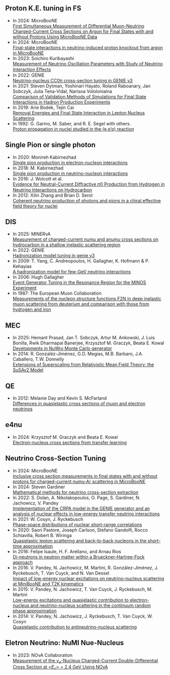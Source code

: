 ## Proton K.E. tuning in FS 
- In 2024: MicroBooNE <br />[First Simultaneous Measurement of Differential Muon-Neutrino Charged-Current Cross Sections on Argon for Final States with and without Protons Using MicroBooNE Data](https://journals.aps.org/prl/abstract/10.1103/PhysRevLett.133.041801) 
- In 2024: MicroBooNE <br />[Final-state interactions in neutrino-induced proton knockout from argon in MicroBooNE](https://arxiv.org/pdf/2406.09244)
- In 2023: Soichiro Kuribayashi <br> [Measurement of Neutrino Oscillation Parameters
with Study of Neutrino Interaction Eﬀects](https://www-he.scphys.kyoto-u.ac.jp/theses/doctor/kuribayashi_dt.pdf)
- In 2022: GENIE <br>[Neutrino-nucleus CC0π cross-section tuning in GENIE v3](https://arxiv.org/pdf/2206.11050)
- In 2021: Steven Dytman, Yoshinari Hayato, Roland Raboanary, Jan Sobczyk, Julia Tena-Vidal, Narisoa Vololoniaina <br />[Comparison of Validation Methods of Simulations for Final State Interactions in Hadron Production Experiments](https://arxiv.org/abs/2103.07535)
- In 2019: Arie Bodek, Tejin Cai <br> [Removal Energies and Final State Interaction in Lepton Nucleus Scattering](https://arxiv.org/abs/1801.07975)
- In 1992: G. Garino, M. Saber, and R. E. Segel with others.<br > [Proton propagation in nuclei studied in the (e,e’p) reaction](https://journals.aps.org/prc/abstract/10.1103/PhysRevC.45.780)
## Single Pion or single photon
- In 2020: Monireh Kabirnezhad  <br> [Single pion production in electron-nucleon interactions](https://journals.aps.org/prd/pdf/10.1103/PhysRevD.102.053009)
- In 2018: M. Kabirnezhad <br> [Single pion production in neutrino-nucleon interactions](https://journals.aps.org/prd/pdf/10.1103/PhysRevD.97.013002)
- In 2016: J. Wolcott et al. <br />[Evidence for Neutral-Current Diffractive 𝜋0 Production from Hydrogen in Neutrino Interactions on Hydrocarbon](https://journals.aps.org/prl/abstract/10.1103/PhysRevLett.117.111801)
- In 2012: Xilin Zhang and Brian D. Serot <br> [Coherent neutrino production of photons and pions in a chiral effective field theory for nuclei](https://journals.aps.org/prc/abstract/10.1103/PhysRevC.86.035504)

## DIS
- In 2025: MINERvA <br> [Measurement of charged-current numu and anumu cross sections on hydrocarbon in a shallow
inelastic scattering region](https://arxiv.org/pdf/2503.20043)
- In 2022: GENIE <br>  [Hadronization model tuning in genie v3](https://journals.aps.org/prd/abstract/10.1103/PhysRevD.105.012009)
- In 2009: T. Yang, C. Andreopoulos, H. Gallagher, K. Hofmann & P. Kehayias <br> [A hadronization model for few-GeV neutrino interactions](https://link.springer.com/article/10.1140/epjc/s10052-009-1094-z)
- In 2006: Hugh Gallagher  <br> [Event Generator Tuning in the Resonance Region for the MINOS Experiment](https://doi.org/10.1016/j.nuclphysbps.2006.08.041)
- In 1987: The European Muon Collaboration <br> [Measurements of the nucleon structure functions F2N in deep inelastic muon scattering from deuterium and comparison with those from hydrogen and iron](https://www.sciencedirect.com/science/article/abs/pii/0550321387900903?via=ihub)

## MEC
- In 2025: Hemant Prasad, Jan T. Sobczyk, Artur M. Ankowski, J. Luis Bonilla, Rwik Dharmapal Banerjee, Krzysztof M. Graczyk, Beata E. Kowal <br />[Developments in NuWro Monte Carlo generator](https://arxiv.org/abs/2501.11470)
- In 2014: R. Gonzaléz-Jiménez, G.D. Megias, M.B. Barbaro, J.A. Caballero, T.W. Donnelly <br> [Extensions of Superscaling from Relativistic Mean Field Theory: the SuSAv2 Model](https://arxiv.org/abs/1407.8346)

## QE
- In 2012:  Melanie Day and Kevin S. McFarland<br /> [Differences in quasielastic cross sections of muon and electron neutrinos](https://journals.aps.org/prd/abstract/10.1103/PhysRevD.86.053003)

## e4nu

- In 2024: Krzysztof M. Graczyk and Beata E. Kowal <br> [Electron-nucleus cross sections from transfer learning](https://arxiv.org/pdf/2408.09936)

## Neutrino Cross-Section Tuning 
- In 2024: MicroBooNE <br> [Inclusive cross section measurements in final states with and without protons for charged-current numu-Ar scattering in MicroBooNE](https://journals.aps.org/prd/abstract/10.1103/PhysRevD.110.013006)
- In 2024: Steven Gardiner <br> [Mathematical methods for neutrino cross-section extraction](https://arxiv.org/abs/2401.04065)
- In 2022: S. Dolan, A. Nikolakopoulos, O. Page, S. Gardiner, N. Jachowicz, V. Pandey <br> [Implementation of the CRPA model in the GENIE generator and an analysis of nuclear effects in low-energy transfer neutrino interactions](https://arxiv.org/pdf/2110.14601)
- In 2021: W. Cosyn, J. Ryckebusch <br> [Phase-space distributions of nuclear short-range correlations](https://arxiv.org/pdf/2106.01249)
- In 2020: Saori Pastore, Joseph Carlson, Stefano Gandolfi, Rocco Schiavilla, Robert B. Wiringa <br> [Quasielastic lepton scattering and back-to-back nucleons in the short-time approximation](https://arxiv.org/abs/1909.06400)
- In 2016: Felipe Isaule, H. F. Arellano, and Arnau Rios <br> [Di-neutrons in neutron matter within a Brueckner-Hartree-Fock approach](https://journals.aps.org/prc/abstract/10.1103/PhysRevC.94.034004)
- In 2016:   V. Pandey, N. Jachowicz, M. Martini, R. González-Jiménez, J. Ryckebusch, T. Van Cuyck, and N. Van Dessel   <br> [Impact of low-energy nuclear excitations on neutrino-nucleus scattering
at MiniBooNE and T2K kinematics](https://journals.aps.org/prc/pdf/10.1103/PhysRevC.94.054609?casa_token=-xeanjtjFtMAAAAA%3ALrLUOFDbxQE77GiL2T3rJHM4evAFT-hx0hUB-efTR1uYXneT8rJmONewHjma3huvj4VQhcodWmbD-GLd)
- In 2015: V. Pandey, N. Jachowicz, T. Van Cuyck, J. Ryckebusch, M. Martini <br> [Low-energy excitations and quasielastic contribution to electron-nucleus and neutrino-nucleus scattering in the continuum random phase approximation](https://arxiv.org/abs/1412.4624)
- In 2014: V. Pandey, N. Jachowicz, J. Ryckebusch, T. Van Cuyck, W. Cosyn <br>[Quasielastic contribution to antineutrino-nucleus scattering](https://arxiv.org/abs/1310.6885)

## Eletron Neutrino:  NuMI  Nue-Nucleus 
- In 2023: NOvA Collaboration <br> [Measurement of the $`\nu_e`$-Nucleus Charged-Current Double-Differential Cross Section at <$`E_\nu`$> = 2.4 GeV Using NOvA](https://journals.aps.org/prl/pdf/10.1103/PhysRevLett.130.051802)

